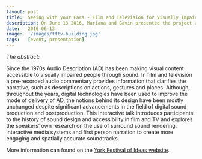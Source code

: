 ```yaml
---
layout: post
title:  Seeing with your Ears - Film and Television for Visually Impaired Audiences
description: On June 13 2016, Mariana and Gavin presented the project at the University of York's Department of Theatre, Film and Television.
date:   2016-06-13
image:  '/images/tftv-building.jpg'
tags:   [event, presentation]
---
```


*The abstract:*

Since the 1970s Audio Description (AD) has been making visual content accessible to visually impaired people through sound.  In film and television a pre-recorded audio commentary provides information that clarifies the narrative, such as descriptions on actions, gestures and places.  Although, throughout the years, digital technologies have been used to improve the mode of delivery of AD, the notions behind its design have been mostly unchanged despite significant advancements in the field of digital sound production and postproduction. This interactive talk introduces participants to the history of sound design and accessibility in film and TV and explores the speakers’ own research on the use of surround sound rendering, interactive media systems and first person narration to create more engaging and spatially accurate soundtracks.

More information can found on the [York Festival of Ideas website](https://yorkfestivalofideas.com/2016/talks/seeing-with-ears-film-tv/).